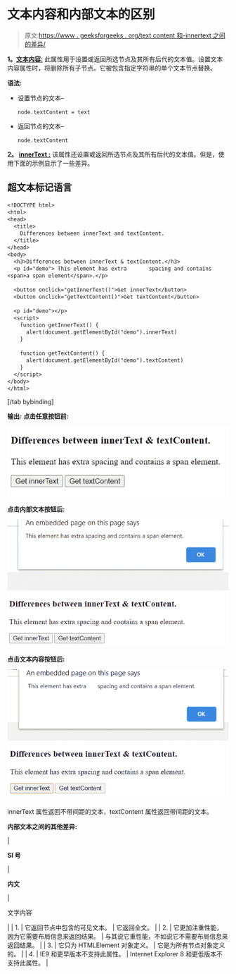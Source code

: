 # 文本内容和内部文本的区别

> 原文:[https://www . geeksforgeeks . org/text content 和-innertext 之间的差异/](https://www.geeksforgeeks.org/difference-between-textcontent-and-innertext/)

**1。[文本内容:](https://www.geeksforgeeks.org/html-dom-textcontent-property/)**
此属性用于设置或返回所选节点及其所有后代的文本值。设置文本内容属性时，将删除所有子节点。它被包含指定字符串的单个文本节点替换。

**语法:**

*   设置节点的文本–

    ```htmlhtml
    node.textContent = text
    ```

*   返回节点的文本–

    ```htmlhtml
    node.textContent
    ```

**2。 [innerText :](https://www.geeksforgeeks.org/html-dom-innertext-property/)**
该属性还设置或返回所选节点及其所有后代的文本值。但是，使用下面的示例显示了一些差异。

## 超文本标记语言

```htmlhtml
<!DOCTYPE html>
<html>
<head>
  <title>
    Differences between innerText and textContent.
  </title>
</head>
<body>
  <h3>Differences between innerText & textContent.</h3>
  <p id="demo"> This element has extra       spacing and contains 
<span>a span element</span>.</p>

  <button onclick="getInnerText()">Get innerText</button>
  <button onclick="getTextContent()">Get textContent</button>

  <p id="demo"></p>
  <script>
    function getInnerText() {
      alert(document.getElementById("demo").innerText)
    }

    function getTextContent() {
      alert(document.getElementById("demo").textContent)
    }
  </script>
</body>
</html>
```

[/tab bybinding]

**输出:**
**点击任意按钮前:**

![](img/3981b98ae7f2a07baa56f255e29bb1ff.png)

**点击内部文本按钮后:**

![](img/b8defc715f4b69d7ea6d493cf42925aa.png)

**点击文本内容按钮后:**

![](img/45a4c4a8bb8bbb1e209543d1cd70a206.png)

innerText 属性返回不带间距的文本，textContent 属性返回带间距的文本。

**内部文本之间的其他差异:**

| 

**Sl 号**

 | 

**内文**

 | 

文字内容

 |
| 1. | 它返回节点中包含的可见文本。 | 它返回全文。 |
| 2. | 它更加注重性能，因为它需要布局信息来返回结果。 | 与其说它重性能，不如说它不需要布局信息来返回结果。 |
| 3. | 它只为 HTMLElement 对象定义。 | 它是为所有节点对象定义的。 |
| 4. | IE9 和更早版本不支持此属性。 | Internet Explorer 8 和更低版本不支持此属性。 |